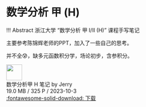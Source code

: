 # 数学分析 甲 (H)

!!! Abstract
    浙江大学 “数学分析 甲 I/II (H)” 课程手写笔记

主要参考陈锦辉老师的PPT，加入了一些自己的思考。

并不全:cold_sweat:，缺多元函数积分学，场论初步，含参积分。

<div class="card file-block" markdown="1">
<div class="file-icon"><img src="/assets/images/pdf.svg" style="height: 3em;"></div>
<div class="file-body">
<div class="file-title">数学分析甲 H 笔记 by Jerry</div>
<div class="file-meta">19.0 MB / 325 P / 2023-10-3</div>
</div>
<a class="down-button" target="_blank" href="/assets/files/数学分析甲H笔记.pdf" markdown="1">:fontawesome-solid-download: 下载</a>
</div>